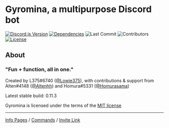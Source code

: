 # Gyromina, a multipurpose Discord bot

[![Discord.js Version][djs-img]][djs-link]
[![Dependencies][dependency-img]][dependency-link]
![Last Commit][commit-img]
![Contributors][contributors-img]
[![License][license-img]](LICENSE)

## About

### "Fun + function, all in one."

Created by L375#6740 \([@Lowie375](https://www.github.com/Lowie375)\), with contributions & support from Alten#4148 \([@Altenhh](https://www.github.com/Altenhh)\) and Homura#5331 \([@Homurasama](https://www.github.com/Homurasama)\)

Latest stable build: 0.11.3

Gyromina is licensed under the terms of the [MIT license](LICENSE)

***

[Info Pages][info] / [Commands][commands] / [Invite Link][invite]

<!-- Links + images -->
[commands]: https://lx375.weebly.com/gyromina-commands
[info]: https://lx375.weebly.com/gyromina
[invite]: https://discordapp.com/oauth2/authorize?client_id=490590334758420481&permissions=537259072&scope=bot
[license-img]: https://img.shields.io/github/license/Lowie375/Gyromina
[contributors-img]: https://img.shields.io/github/contributors/Lowie375/Gyromina
[commit-img]: https://img.shields.io/github/last-commit/Lowie375/Gyromina/0.12.0
[djs-img]: https://img.shields.io/badge/discord.js-v12-blue
[djs-link]: https://discord.js.org
[dependency-img]: https://david-dm.org/Lowie375/Gyromina.svg
[dependency-link]: https://david-dm.org/Lowie375/Gyromina

